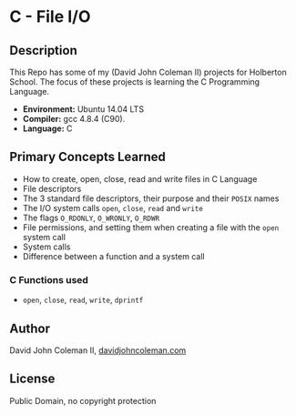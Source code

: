 # C - File I/O

## Description

This Repo has some of my (David John Coleman II) projects for Holberton School.
The focus of these projects is learning the C Programming Language.

* __Environment:__ Ubuntu 14.04 LTS
* __Compiler:__ gcc 4.8.4 (C90).
* __Language:__ C

## Primary Concepts Learned

  * How to create, open, close, read and write files in C Language
  * File descriptors
  * The 3 standard file descriptors, their purpose and their ``POSIX`` names
  * The I/O system calls ``open``, ``close``, ``read`` and ``write``
  * The flags ``O_RDONLY``, ``O_WRONLY``, ``O_RDWR``
  * File permissions, and setting them when creating a file with the ``open``
  system call
  * System calls
  * Difference between a function and a system call

### C Functions used

* ``open``, ``close``, ``read``, ``write``, ``dprintf``

## Author

David John Coleman II, [davidjohncoleman.com](http://www.davidjohncoleman.com/)

## License

Public Domain, no copyright protection
